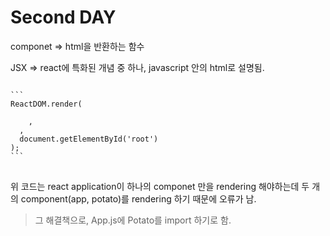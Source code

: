 Second DAY
==========

componet => html을 반환하는 함수

JSX => react에 특화된 개념 중 하나, javascript 안의 html로 설명됨.

<pre>
<code>
```
ReactDOM.render(
  <React.StrictMode>
    <App /><Potato />,
  </React.StrictMode>,
  document.getElementById('root')
);
```
</code>
</pre>

위 코드는 react application이 하나의 componet 만을 rendering 해야하는데 두 개의 component(app, potato)를 rendering 하기 때문에 오류가 남.

> 그 해결책으로, App.js에 Potato를 import 하기로 함.





